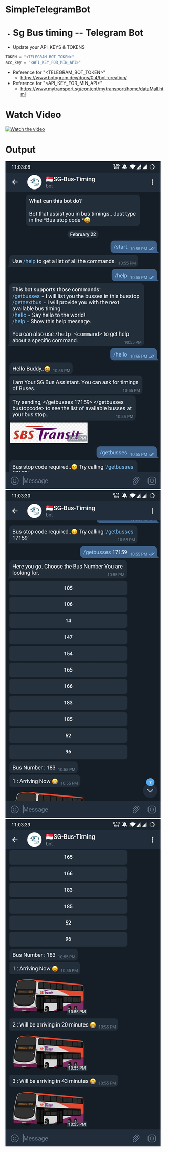 # SimpleTelegramBot

- # Sg Bus timing -- Telegram Bot
- Update your API_KEYS & TOKENS
```python
TOKEN = "<TELEGRAM_BOT_TOKEN>"
acc_key = "<API_KEY_FOR_MIN_API>"
```
- Reference for "<TELEGRAM_BOT_TOKEN>"
	- https://www.botogram.dev/docs/0.4/bot-creation/
- Reference for "<API_KEY_FOR_MIN_API>"
	- https://www.mytransport.sg/content/mytransport/home/dataMall.html

# Watch Video
[![Watch the video](https://i9.ytimg.com/vi/6DBSEdOVnBU/mq3.jpg?sqp=CMWLxfIF&rs=AOn4CLDndCea39Fu74-L7lyh8G8tS2KfVQ)](https://youtu.be/6DBSEdOVnBU)

# Output
![./telegram_bot_output.png](./telegram_bot_output.jpg)
![./telegram_bot_output1.png](./telegram_bot_output1.jpg)
![./telegram_bot_output1.png](./telegram_bot_output2.jpg)


